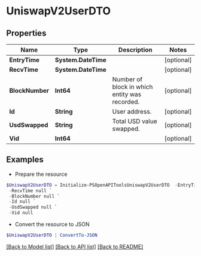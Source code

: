 # UniswapV2UserDTO
## Properties

Name | Type | Description | Notes
------------ | ------------- | ------------- | -------------
**EntryTime** | **System.DateTime** |  | [optional] 
**RecvTime** | **System.DateTime** |  | [optional] 
**BlockNumber** | **Int64** | Number of block in which entity was recorded. | [optional] 
**Id** | **String** | User address. | [optional] 
**UsdSwapped** | **String** | Total USD value swapped. | [optional] 
**Vid** | **Int64** |  | [optional] 

## Examples

- Prepare the resource
```powershell
$UniswapV2UserDTO = Initialize-PSOpenAPIToolsUniswapV2UserDTO  -EntryTime null `
 -RecvTime null `
 -BlockNumber null `
 -Id null `
 -UsdSwapped null `
 -Vid null
```

- Convert the resource to JSON
```powershell
$UniswapV2UserDTO | ConvertTo-JSON
```

[[Back to Model list]](../README.md#documentation-for-models) [[Back to API list]](../README.md#documentation-for-api-endpoints) [[Back to README]](../README.md)

